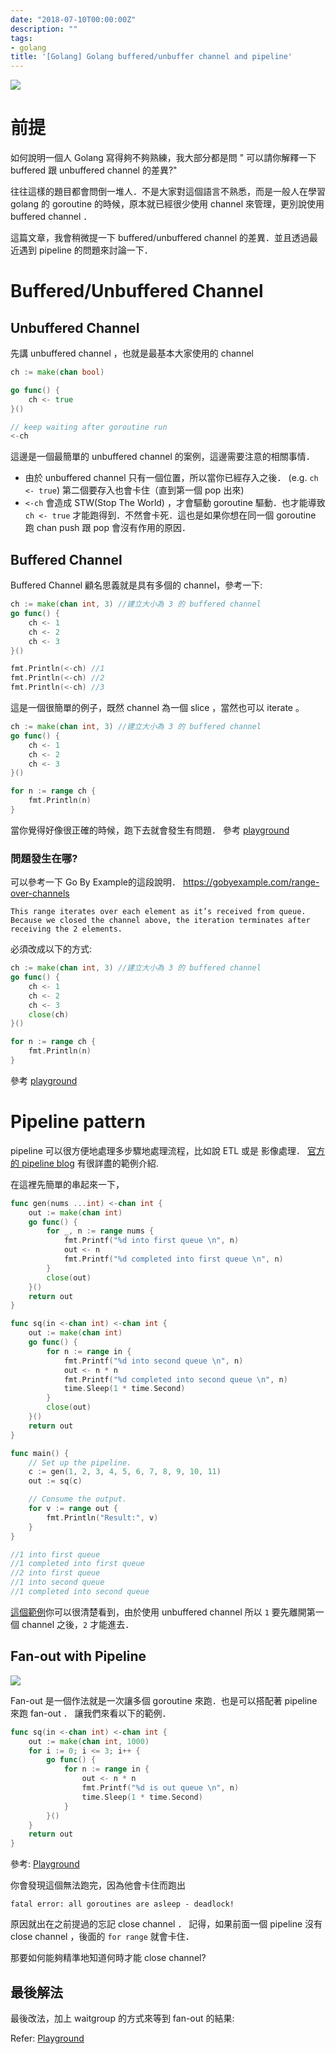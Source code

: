 ```yaml
---
date: "2018-07-10T00:00:00Z"
description: ""
tags:
- golang
title: '[Golang] Golang buffered/unbuffer channel and pipeline'
---
```




![](../images/2018/gopher-pipeline.png)

# 前提

如何說明一個人 Golang 寫得夠不夠熟練，我大部分都是問 " 可以請你解釋一下 buffered 跟 unbuffered channel 的差異?"

往往這樣的題目都會問倒一堆人．不是大家對這個語言不熟悉，而是一般人在學習 golang 的 goroutine 的時候，原本就已經很少使用 channel 來管理，更別說使用 buffered channel ．

這篇文章，我會稍微提一下 buffered/unbuffered channel 的差異．並且透過最近遇到 pipeline 的問題來討論一下． 

# Buffered/Unbuffered Channel

## Unbuffered Channel

先講 unbuffered channel ，也就是最基本大家使用的 channel

```go
ch := make(chan bool)

go func() {
    ch <- true
}()

// keep waiting after goroutine run
<-ch
```

這邊是一個最簡單的 unbuffered channel 的案例，這邊需要注意的相關事情．

- 由於 unbuffered channel 只有一個位置，所以當你已經存入之後． (e.g. `ch <- true`)  第二個要存入也會卡住（直到第一個 pop 出來)
- `<-ch` 會造成 STW(Stop The World) ，才會驅動 goroutine 驅動．也才能導致 `ch <- true` 才能跑得到．不然會卡死．這也是如果你想在同一個 goroutine 跑 chan push 跟 pop 會沒有作用的原因．

## Buffered Channel

Buffered Channel 顧名思義就是具有多個的 channel，參考一下:

```go
ch := make(chan int, 3) //建立大小為 3 的 buffered channel
go func() {
    ch <- 1
    ch <- 2
    ch <- 3
}()

fmt.Println(<-ch) //1
fmt.Println(<-ch) //2
fmt.Println(<-ch) //3
```

這是一個很簡單的例子，既然 channel 為一個 slice ，當然也可以  iterate 。

```go
ch := make(chan int, 3) //建立大小為 3 的 buffered channel
go func() {
    ch <- 1
    ch <- 2
    ch <- 3
}()

for n := range ch {
    fmt.Println(n)
}
```

當你覺得好像很正確的時候，跑下去就會發生有問題． 參考 [playground](https://play.golang.org/p/3difEgQOtF_K)

###  問題發生在哪?

可以參考一下 Go By Example的這段說明．   https://gobyexample.com/range-over-channels

```
This range iterates over each element as it’s received from queue. Because we closed the channel above, the iteration terminates after receiving the 2 elements.
```

必須改成以下的方式:

```go
ch := make(chan int, 3) //建立大小為 3 的 buffered channel
go func() {
    ch <- 1
    ch <- 2
    ch <- 3
    close(ch)
}()

for n := range ch {
    fmt.Println(n)
}
```

參考 [playground](https://play.golang.org/p/un5vuLB_gwV)

# Pipeline pattern

pipeline 可以很方便地處理多步驟地處理流程，比如說 ETL 或是 影像處理． [官方的 pipeline blog](https://blog.golang.org/pipelines)  有很詳盡的範例介紹.

在這裡先簡單的串起來一下，

```go
func gen(nums ...int) <-chan int {
	out := make(chan int)
	go func() {
		for _, n := range nums {
			fmt.Printf("%d into first queue \n", n)
			out <- n
			fmt.Printf("%d completed into first queue \n", n)
		}
		close(out)
	}()
	return out
}

func sq(in <-chan int) <-chan int {
	out := make(chan int)
	go func() {
		for n := range in {
			fmt.Printf("%d into second queue \n", n)
			out <- n * n
			fmt.Printf("%d completed into second queue \n", n)
			time.Sleep(1 * time.Second)
		}
		close(out)
	}()
	return out
}

func main() {
	// Set up the pipeline.
	c := gen(1, 2, 3, 4, 5, 6, 7, 8, 9, 10, 11)
	out := sq(c)

	// Consume the output.
	for v := range out {
		fmt.Println("Result:", v)
	}
}

//1 into first queue 
//1 completed into first queue 
//2 into first queue 
//1 into second queue 
//1 completed into second queue 
```

[這個範例](https://play.golang.org/p/t0XuGd3iBnt)你可以很清楚看到，由於使用 unbuffered channel 所以 `1` 要先離開第一個   channel 之後，`2` 才能進去．

## Fan-out with Pipeline

![](../images/2018/fanout.png)

Fan-out 是一個作法就是一次讓多個 goroutine 來跑．也是可以搭配著 pipeline 來跑 fan-out ． 讓我們來看以下的範例．

```go
func sq(in <-chan int) <-chan int {
	out := make(chan int, 1000)
	for i := 0; i <= 3; i++ {
		go func() {
			for n := range in {
				out <- n * n
				fmt.Printf("%d is out queue \n", n)
				time.Sleep(1 * time.Second)
			}
		}()
	}
	return out
}
```

參考:  [Playground](https://play.golang.org/p/gqNGaVniqT2)

你會發現這個無法跑完，因為他會卡住而跑出

```
fatal error: all goroutines are asleep - deadlock!
```

原因就出在之前提過的忘記 close channel ． 記得，如果前面一個 pipeline 沒有 close channel ，後面的 `for range` 就會卡住．

那要如何能夠精準地知道何時才能 close channel?

## 最後解法

最後改法，加上 waitgroup 的方式來等到 fan-out 的結果:

<script src="https://gist.github.com/kkdai/7389b18f37f60115e48d42fa36b663be.js"></script>
Refer: [Playground](https://play.golang.org/p/8PclrqJikez)